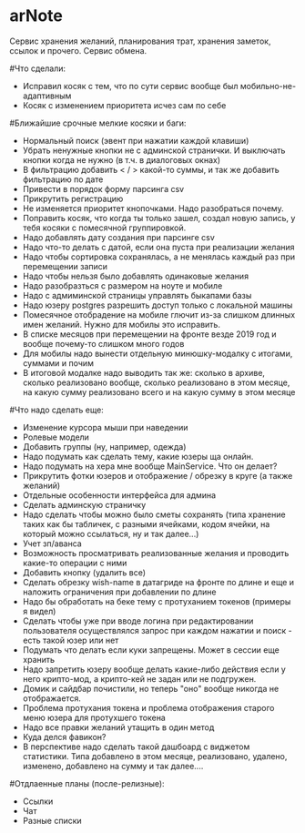 
# arNote
Сервис хранения желаний, планирования трат, хранения заметок, ссылок и прочего. Сервис обмена.


#Что сделали:

* Исправил косяк с тем, что по сути сервис вообще был мобильно-не-адаптивным
* Косяк с изменением приоритета исчез сам по себе 

#Ближайшие срочные мелкие косяки и баги:

* Нормальный поиск (эвент при нажатии каждой клавиши)
* Убрать ненужные кнопки не с админской странички. И выключать кнопки когда не нужно (в т.ч. в диалоговых окнах)
* В фильтрацию добавить < / > какой-то суммы, и так же добавить фильтрацию по дате
* Привести в порядок форму парсинга csv
* Прикрутить регистрацию
* Не изменяется приоритет кнопочками. Надо разобраться почему.
* Поправить косяк, что когда ты только зашел, создал новую запись, у тебя косяки с помесячной группировкой.
* Надо добавлять дату создания при парсинге csv
* Надо что-то делать с датой, если она пуста при реализации желания
* Надо чтобы сортировка сохранялась, а не менялась каждый раз при перемещении записи
* Надо чтобы нельзя было добавлять одинаковые желания
* Надо разобразться с размером на ноуте и мобиле
* Надо с адмиминской страницы управлять  быкапами базы
* Надо юзеру postgres разрешить доступ только с локальной машины
* Помесячное отобрадение на мобиле глючит из-за слишком длинных имен желаний. Нужно для мобилы это исправить.
* В списке месяцов при перемещении на фронте везде 2019 год и вообще почему-то слишком много годов
* Для мобилы надо вынести отдельную минюшку-модалку с итогами, суммами и почим
* В итоговой модалке надо выводить так же: сколько в архиве, сколько реализовано вообще, сколько реализовано в этом месяце, на какую сумму реализовано всего и на какую сумму в этом месяце


#Что надо сделать еще:

* Изменение курсора мыши при наведении
* Ролевые модели
* Добавить группы (ну, например, одежда)
* Надо подумать как сделать тему, какие юзеры ща онлайн.
* Надо подумать на хера мне вообще MainService. Что он делает?
* Прикрутить фотки юзеров и отображение / обрезку в круге (а также желаний)
* Отдельные особенности интерфейса для админа
* Сделать админскую страничку
* Надо сделать чтобы можно было сметы сохранять (типа хранение таких как бы табличек, с разными ячейками, кодом ячейки, на который можно ссылаться, ну и так далее...)
* Учет зп/аванса
* Возможность просматривать реализованные желания и проводить какие-то операции с ними
* Добавить кнопку (удалить все)
* Сделать обрезку wish-name в датагриде на фронте по длине и еще и наложить ограничения при добавлении по длине
* Надо бы обработать на беке тему с протуханием токенов (примеры я видел)
* Сделать чтобы уже при вводе логина при редактировании пользователя осуществлялся запрос при каждом нажатии и поиск - есть такой юзер или нет
* Подумать что делать если куки запрещены. Может в сессии еще хранить
* Надо запретить юзеру вообще делать какие-либо действия если у него крипто-мод, а крипто-кей не задан или не подгружен.
* Домик и сайдбар почистили, но теперь "оно" вообще никогда не отображается.
* Проблема протухания токена и проблема отображения старого меню юзера для протухшего токена
* Надо все правки желаний утащить в один метод
* Куда делся фавикон?
* В перспективе надо сделать такой дашбоард с виджетом статистики. Типа добавлено в этом месяце, реализовано, удалено, изменено, добавлено на сумму и так далее....

#Отдлаенные планы (после-релизные):

* Ссылки
* Чат
* Разные списки





 
